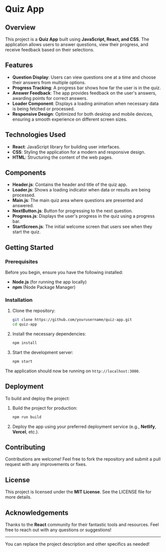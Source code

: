 

# Quiz App

## Overview
This project is a **Quiz App** built using **JavaScript, React, and CSS**. The application allows users to answer questions, view their progress, and receive feedback based on their selections.

## Features
- **Question Display**: Users can view questions one at a time and choose their answers from multiple options.
- **Progress Tracking**: A progress bar shows how far the user is in the quiz.
- **Answer Feedback**: The app provides feedback on the user's answers, awarding points for correct answers.
- **Loader Component**: Displays a loading animation when necessary data is being fetched or processed.
- **Responsive Design**: Optimized for both desktop and mobile devices, ensuring a smooth experience on different screen sizes.

## Technologies Used
- **React**: JavaScript library for building user interfaces.
- **CSS**: Styling the application for a modern and responsive design.
- **HTML**: Structuring the content of the web pages.

## Components
- **Header.js**: Contains the header and title of the quiz app.
- **Loader.js**: Shows a loading indicator when data or results are being processed.
- **Main.js**: The main quiz area where questions are presented and answered.
- **NextButton.js**: Button for progressing to the next question.
- **Progress.js**: Displays the user's progress in the quiz using a progress bar.
- **StartScreen.js**: The initial welcome screen that users see when they start the quiz.

## Getting Started

### Prerequisites
Before you begin, ensure you have the following installed:
- **Node.js** (for running the app locally)
- **npm** (Node Package Manager)

### Installation

1. Clone the repository:
   ```bash
   git clone https://github.com/yourusername/quiz-app.git
   cd quiz-app
   ```

2. Install the necessary dependencies:
   ```bash
   npm install
   ```

3. Start the development server:
   ```bash
   npm start
   ```

The application should now be running on `http://localhost:3000`.

## Deployment

To build and deploy the project:

1. Build the project for production:
   ```bash
   npm run build
   ```

2. Deploy the app using your preferred deployment service (e.g., **Netlify**, **Vercel**, etc.).

## Contributing

Contributions are welcome! Feel free to fork the repository and submit a pull request with any improvements or fixes.

## License

This project is licensed under the **MIT License**. See the LICENSE file for more details.

## Acknowledgements

Thanks to the **React** community for their fantastic tools and resources. Feel free to reach out with any questions or suggestions!

---

You can replace the project description and other specifics as needed!
